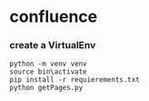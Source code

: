 # confluence
### create a VirtualEnv
```
python -m venv venv
source bin\activate
pip install -r requierements.txt
python getPages.py
```